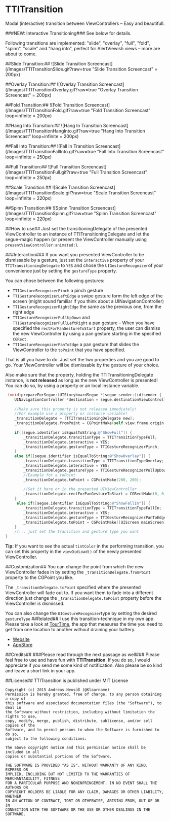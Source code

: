 TTITransition
=============

Modal (interactive) transition between ViewControllers – Easy and beautifull.

###NEW: Interactive Transitioning###
See below for details.




Following transitions are implemented: "slide", "overlay", "full", "fold", "spinn", "scale" and "hang into", perfect for AlertViewish views – more are about to come.

##Slide Transition:##
![Slide Transition Screencast](/Images/TTITransitionSlide.gif?raw=true "Slide Transition Screencast" = 200px)

##Overlay Transition:##
![Overlay Transition Screencast](/Images/TTITransitionOverlay.gif?raw=true "Overlay Transition Screencast"  = 200px) 


##Fold Transition:##
![Fold Transition Screencast](/Images/TTITransitionFold.gif?raw=true "Fold Transition Screencast" loop=infinite  = 200px)

##Hang Into Transition:##
![Hang In Transition Screencast](/Images/TTITransitionHangInto.gif?raw=true "Hang Into Transition Screencast" loop=infinite  = 200px)

##Fall Into Transition:##
![Fall In Transition Screencast](/Images/TTITransitionFallInto.gif?raw=true "Fall Into Transition Screencast" loop=infinite  = 250px)

##Full Transition:##
![Full Transition Screencast](/Images/TTITransitionFull.gif?raw=true "Full Transition Screencast" loop=infinite  = 250px)

##Scale Transition:##
![Scale Transition Screencast](/Images/TTITransitionScale.gif?raw=true "Scale Transition Screencast" loop=infinite  = 220px)

##Spinn Transition:##
![Spinn Transition Screencast](/Images/TTITransitionSpinn.gif?raw=true "Spinn Transition Screencast" loop=infinite  = 220px)




##How to use##
Just set the transitioningDelegate of the presented ViewController to an instance of TTITransitioningDelegate and let the segue-magic happen (or present the ViewController manually using ```presentViewController:animated:```).

###Interaction###
If you want you presented ViewController to be dismissable by a gesture, just set the ```interactive``` property of your ```TTITransitioningDelegate``` to ```YES``` and chose the ```UIGestureRecognizer```of your convenience just by setting the ```gestureType``` property.

You can chose between the following gestures:
* ```TTIGestureRecognizerPinch``` a pinch gesture
* ```TTIGestureRecognizerLeftEdge``` a swipe gesture form the left edge of the screen (might sound familiar if you think about a UINavigationController)
* ```TTIGestureRecognizerRightEdge``` the same as the previous one, from the right edge
* ```TTIGestureRecognizerPullUpDown``` and ```TTIGestureRecognizerPullLeftRight``` a pan gesture – When you have specified the ```rectForPanGestureToStart``` property, the user can dismiss the new ViewController by using a pan gesture starting in the specified ```CGRect```.
* ```TTIGestureRecognizerPanToEdge``` a pan gesture that slides the ViewController to the ```toPoint``` that you have specified.

That is all you have to do. Just set the two properties and you are good to go. Your ViewController will be dismissable by the gesture of your choice.

Also make sure that the property, holding the TTITransitioningDelegate instance, is **not released** as long as the new ViewController is presented!
You can do so, by using a property or an local instance variable.


```Objective-C
-(void)prepareForSegue:(UIStoryboardSegue *)segue sender:(id)sender {
    UINavigationController *destination = segue.destinationViewController;
    
    //Make sure this property is not released immediately!
    //For example use a property or instance variable!
    _transitionDelegate = [TTITransitioningDelegate new];
    _transitionDelegate.fromPoint = CGPointMake(self.view.frame.origin.x+(self.view.frame.size.width/2), self.view.frame.origin.y+(self.view.frame.size.height/2));
    
    if([segue.identifier isEqualToString:@"ShowFull"]) {
        _transitionDelegate.transitionType = TTITransitionTypeFull;
        _transitionDelegate.interactive = YES;
        _transitionDelegate.gestureType = TTIGestureRecognizerPinch;
    }
    else if([segue.identifier isEqualToString:@"ShowOverlay"]) {
        _transitionDelegate.transitionType = TTITransitionTypeOverlay;
        _transitionDelegate.interactive = YES;
        _transitionDelegate.gestureType = TTIGestureRecognizerPullUpDown;
        //Example for a toPoint
        _transitionDelegate.toPoint = CGPointMake(200, 200);
        
        //Set it here or in the presented UIViewController
        _transitionDelegate.rectForPanGestureToStart = CGRectMake(0, 0, 100, 100);
    }
     else if([segue.identifier isEqualToString:@"ShowFallIn"]) {
        _transitionDelegate.transitionType = TTITransitionTypeFallIn;
        _transitionDelegate.interactive = YES;
        _transitionDelegate.gestureType = TTIGestureRecognizerPanToEdge;
        _transitionDelegate.toPoint = CGPointMake([UIScreen mainScreen].bounds.size.width/2.0, 0);
    }
    //... just set the transition and gesture type you want
}

```

**Tip:**
If you want to see the actual ```tintColor``` in the performing transition, you can set this property in the ```viewDidLoad()``` of the newly presented ViewController.

##Customization##
You can change the point from which the new ViewController fades in by setting the `_transitionDelegate.fromPoint` property to the CGPoint you like.

The ```_transitionDelegate.toPoint``` specified where the presented ViewController will fade out to. 
If you want them to fade into a different direction just change the `_transitionDelegate.toPoint` property before the ViewController is dismissed.

You can also change the ```UIGestureRecognizer```type by setting the desired ```gestureType```
##Related##
I use this transition-technique in my own app.
Please take a look at [TourTime](https://anerma.de/TourTime/), the app that measures the time you need to get from one location to another without draining your battery.
- [Website](https://anerma.de/TourTime/)
- [AppStore](https://itunes.apple.com/app/id848979893)

##Credits##
###Please read through the next passage as well###
Please feel free to use and have fun with **TTITransition**. If you do so, I would appreciate if you send me some kind of notification.
Also please be so kind and leave a short link in your app.

##License##
TTITransition is published under MIT License

    Copyright (c) 2015 Andreas Neusüß (@Klaarname)
    Permission is hereby granted, free of charge, to any person obtaining a copy of
    this software and associated documentation files (the "Software"), to deal in
    the Software without restriction, including without limitation the rights to use,
    copy, modify, merge, publish, distribute, sublicense, and/or sell copies of the
    Software, and to permit persons to whom the Software is furnished to do so,
    subject to the following conditions:

    The above copyright notice and this permission notice shall be included in all
    copies or substantial portions of the Software.

    THE SOFTWARE IS PROVIDED "AS IS", WITHOUT WARRANTY OF ANY KIND, EXPRESS OR
    IMPLIED, INCLUDING BUT NOT LIMITED TO THE WARRANTIES OF MERCHANTABILITY, FITNESS
    FOR A PARTICULAR PURPOSE AND NONINFRINGEMENT. IN NO EVENT SHALL THE AUTHORS OR
    COPYRIGHT HOLDERS BE LIABLE FOR ANY CLAIM, DAMAGES OR OTHER LIABILITY, WHETHER
    IN AN ACTION OF CONTRACT, TORT OR OTHERWISE, ARISING FROM, OUT OF OR IN
    CONNECTION WITH THE SOFTWARE OR THE USE OR OTHER DEALINGS IN THE SOFTWARE.